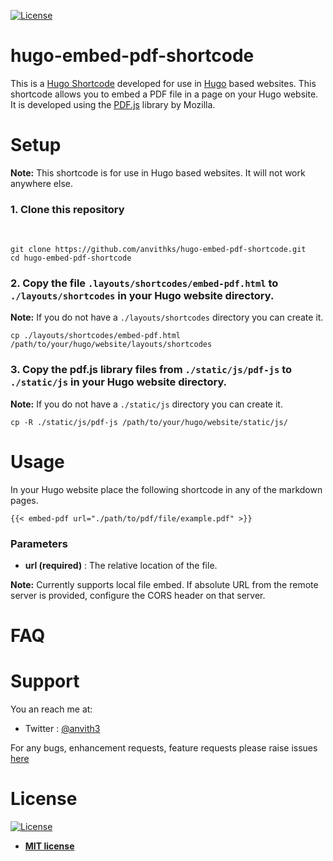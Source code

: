 [![License](http://img.shields.io/:license-mit-blue.svg?style=flat-square)](http://badges.mit-license.org) 
# hugo-embed-pdf-shortcode
This is a [Hugo Shortcode](https://gohugo.io/extras/shortcodes/) developed for use in [Hugo](https://gohugo.io/) based websites. This shortcode allows you to embed a PDF file in a page on your Hugo website.  
It is developed using the [PDF.js](https://mozilla.github.io/pdf.js/) library by Mozilla.


# Setup

**Note:**  This shortcode is for use in Hugo based websites. It will not work anywhere else. 

### 1. Clone this repository
<br />

```shell
git clone https://github.com/anvithks/hugo-embed-pdf-shortcode.git
cd hugo-embed-pdf-shortcode
```

### 2. Copy the file `.layouts/shortcodes/embed-pdf.html` to  `./layouts/shortcodes` in your Hugo website directory.
**Note:** If you do not have a `./layouts/shortcodes` directory you can create it.  

```shell
cp ./layouts/shortcodes/embed-pdf.html /path/to/your/hugo/website/layouts/shortcodes
```

### 3. Copy the pdf.js library files from `./static/js/pdf-js` to `./static/js` in your Hugo website directory.
**Note:** If you do not have a `./static/js` directory you can create it.  

```shell
cp -R ./static/js/pdf-js /path/to/your/hugo/website/static/js/
```

# Usage

In your Hugo website place the following shortcode in any of the markdown pages. 
```
{{< embed-pdf url="./path/to/pdf/file/example.pdf" >}}
```

### Parameters
- **url (required)** : The relative location of the file.

**Note:** Currently supports local file embed. If absolute URL from the remote server is provided, configure the CORS header on that server.


# FAQ

# Support
You an reach me at:
- Twitter : [@anvith3](https://twitter.com/anvith3)

For any bugs, enhancement requests, feature requests please raise issues [here](https://github.com/anvithks/hugo-embed-pdf-shortcode/issues)


# License

[![License](http://img.shields.io/:license-mit-blue.svg?style=flat-square)](http://badges.mit-license.org)

- **[MIT license](http://opensource.org/licenses/mit-license.php)**
